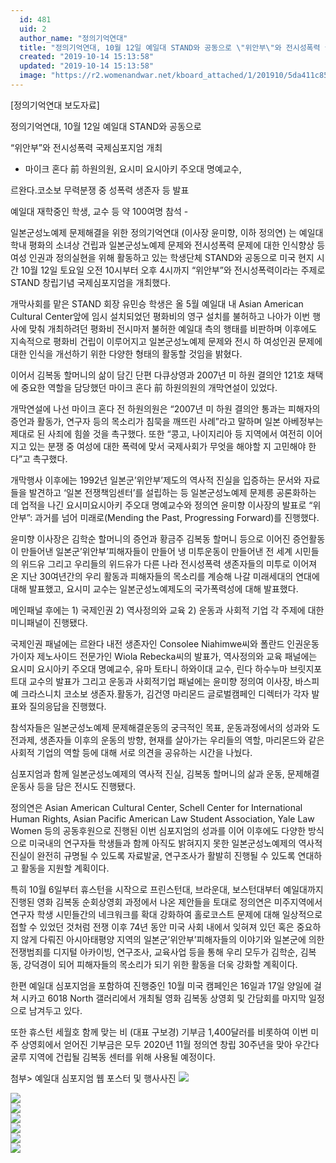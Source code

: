 ```yaml
---
  id: 481
  uid: 2
  author_name: "정의기억연대"
  title: "정의기억연대, 10월 12일 예일대 STAND와 공동으로 \"위안부\"와 전시성폭력 국제심포지엄 개최"
  created: "2019-10-14 15:13:58"
  updated: "2019-10-14 15:13:58"
  image: "https://r2.womenandwar.net/kboard_attached/1/201910/5da411c85f2625585797.jpg"
---
```

\[정의기억연대 보도자료\] 

정의기억연대, 10월 12일 예일대 STAND와 공동으로 

“위안부”와 전시성폭력 국제심포지엄 개최 

 

- 마이크 혼다 前 하원의원, 요시미 요시아키 주오대 명예교수, 

르완다.코소보 무력분쟁 중 성폭력 생존자 등 발표

예일대 재학중인 학생, 교수 등 약 100여명 참석 -

 

일본군성노예제 문제해결을 위한 정의기억연대 (이사장 윤미향, 이하 정의연) 는 예일대 학내 평화의 소녀상 건립과 일본군성노예제 문제와 전시성폭력 문제에 대한 인식향상 등 여성 인권과 정의실현을 위해 활동하고 있는 학생단체 STAND와 공동으로 미국 현지 시간 10월 12일 토요일 오전 10시부터 오후 4시까지 “위안부”와 전시성폭력이라는 주제로 STAND 창립기념 국제심포지엄을 개최했다.

 

개막사회를 맡은 STAND 회장 유민승 학생은 올 5월 예일대 내 Asian American Cultural Center앞에 임시 설치되었던 평화비의 영구 설치를 불허하고 나아가 이번 행사에 맞춰 개최하려던 평화비 전시마저 불허한 예일대 측의 행태를 비판하며 이후에도 지속적으로 평화비 건립이 이루어지고 일본군성노예제 문제와 전시 하 여성인권 문제에 대한 인식을 개선하기 위한 다양한 형태의 활동할 것임을 밝혔다.

 

이어서 김복동 할머니의 삶이 담긴 단편 다큐상영과 2007년 미 하원 결의안 121호 채택에 중요한 역할을 담당했던 마이크 혼다 前 하원의원의 개막연설이 있었다.

 

개막연설에 나선 마이크 혼다 전 하원의원은 “2007년 미 하원 결의안 통과는 피해자의 증언과 활동가, 연구자 등의 목소리가 침묵을 깨뜨린 사례”라고 말하며 일본 아베정부는 제대로 된 사죄에 힘쓸 것을 촉구했다. 또한 “콩고, 나이지리아 등 지역에서 여전히 이어지고 있는 분쟁 중 여성에 대한 폭력에 맞서 국제사회가 무엇을 해야할 지 고민해야 한다”고 촉구했다.

 

개막행사 이후에는 1992년 일본군’위안부’제도의 역사적 진실을 입증하는 문서와 자료들을 발견하고 ‘일본 전쟁책임센터’를 설립하는 등 일본군성노예제 문제릉 공론화하는 데 업적을 나긴 요시미요시아키 주오대 명예교수와 정의연 윤미향 이사장의 발표로 “위안부”: 과거를 넘어 미래로(Mending the Past, Progressing Forward)를 진행했다.

 

윤미향 이사장은 김학순 할머니의 증언과 황금주 김복동 할머니 등으로 이어진 증언활동이 만들어낸 일본군’위안부’피해자들이 만들어 냉 미투운동이 만들어낸 전 세계 시민들의 위드유 그리고 우리들의 위드유가 다른 나라 전시성폭력 생존자들의 미투로 이어져 온 지난 30여년간의 우리 활동과 피해자들의 목소리를 계승해 나갈 미래세대의 연대에 대해 발표했고, 요시미 교수는 일본군성노예제도의 국가폭력성에 대해 발표했다. 

 

메인패널 후에는 1) 국제인권 2) 역사정의와 교육 2) 운동과 사회적 기업 각 주제에 대한 미니패널이 진행됐다.

 

국제인권 패널에는 르완다 내전 생존자인 Consolee Niahimwe씨와 폴란드 인권운동가이자 제노사이드 전문가인 Wiola Rebecka씨의 발표가, 역사정의와 교육 패널에는 요시미 요시아키 주오대 명예교수, 유마 토타니 하와이대 교수, 린다 하수누마 브릿지포트대 교수의 발표가 그리고 운동과 사회적기업 패널에는 윤미향 정의여 이사장, 바스피예 크라스니치 코소보 생존자.활동가, 김건영 마리몬드 글로벌캠페인 디렉터가 각자 발표와 질의응답을 진행했다.

 

참석자들은 일본군성노예제 문제해결운동의 궁극적인 목표, 운동과정에서의 성과와 도전과제, 생존자들 이후의 운동의 방향, 현재를 살아가는 우리들의 역할, 마리몬드와 같은 사회적 기업의 역할 등에 대해 서로 의견을 공유하는 시간을 나눴다.

 

심포지엄과 함께 일본군성노예제의 역사적 진실, 김복동 할머니의 삶과 운동, 문제해결 운동사 등을 담은 전시도 진행됐다. 

 

정의연은 Asian American Cultural Center, Schell Center for International Human Rights, Asian Pacific American Law Student Association, Yale Law Women 등의 공동후원으로 진행된 이번 심포지엄의 성과를 이어 이후에도 다양한 방식으로 미국내의 연구자들 학생들과 함께 아직도 밝혀지지 못한 일본군성노예제의 역사적 진실이 완전히 규명될 수 있도록 자료발굴, 연구조사가 활발히 진행될 수 있도록 연대하고 활동을 지원할 계획이다.

 

특히 10월 6일부터 휴스턴을 시작으로 프린스턴대, 브라운대, 보스턴대부터 예일대까지 진행된 영화 김복동 순회상영회 과정에서 나온 제안들을 토대로 정의연은 미주지역에서 연구자 학생 시민들간의 네크워크를 확대 강화하여 홀로코스트 문제에 대해 일상적으로 접할 수 있었던 것처럼 전쟁 이후 74년 동안 미국 사회 내에서 잊혀져 있던 혹은 중요하지 않게 다뤄진 아시아태평양 지역의 일본군’위안부’피해자들의 이야기와 일본군에 의한 전쟁범죄를 디지털 아카이빙, 연구조사, 교육사업 등을 통해 우리 모두가 김학순, 김복동, 강덕경이 되어 피해자들의 목소리가 되기 위한 활동을 더욱 강화할 계획이다.

 

한편 예일대 심포지엄을 포함하여 진행중인 10월 미국 캠페인은 16일과 17일 양일에 걸쳐 시카고 6018 North 갤러리에서 개최될 영화 김복동 상영회 및 간담회를 마지막 일정으로 남겨두고 있다.

 

또한 휴스턴 세월호 함께 맞는 비 (대표 구보경) 기부금 1,400달러를 비롯하여 이번 미주 상영회에서 얻어진 기부금은 모두 2020년 11월 정의연 창립 30주년을 맞아 우간다 굴루 지역에 건립될 김복동 센터를 위해 사용될 예정이다.

 

첨부> 예일대 심포지엄 웹 포스터 및 행사사진 
 ![](https://r2.womenandwar.net/kboard_attached/1/201910/5da411c85f2625585797.jpg)
  
![](https://r2.womenandwar.net/kboard_attached/1/201910/5da411c8667b93835882.jpg)  
![](https://r2.womenandwar.net/kboard_attached/1/201910/5da411c863bc35804826.jpg)  
![](https://r2.womenandwar.net/kboard_attached/1/201910/5da411c86713b5200317.jpg)  
![](https://r2.womenandwar.net/kboard_attached/1/201910/5da411c865dc73113025.jpg)  
![](https://r2.womenandwar.net/kboard_attached/1/201910/5da411c8654042280064.jpg)  
![](https://r2.womenandwar.net/kboard_attached/1/201910/5da411c8646873742299.jpg)
